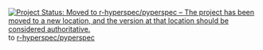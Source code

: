 [![Project Status: Moved to r-hyperspec/pyperspec – The project has been moved to a new location, and the version at that location should be considered authoritative.](https://www.repostatus.org/badges/latest/moved.svg)](https://www.repostatus.org/#moved) to [r-hyperspec/pyperspec]([http://example.com](https://github.com/r-hyperspec/pyperspec))
